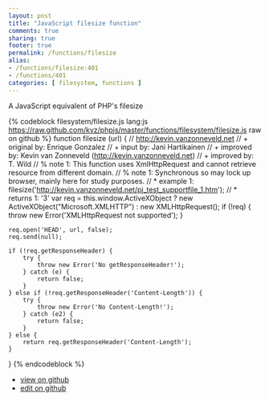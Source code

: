 ```yaml
---
layout: post
title: "JavaScript filesize function"
comments: true
sharing: true
footer: true
permalink: /functions/filesize
alias:
- /functions/filesize:401
- /functions/401
categories: [ filesystem, functions ]
---
```

A JavaScript equivalent of PHP's filesize
<!-- more -->
{% codeblock filesystem/filesize.js lang:js https://raw.github.com/kvz/phpjs/master/functions/filesystem/filesize.js raw on github %}
function filesize (url) {
    // http://kevin.vanzonneveld.net
    // +   original by: Enrique Gonzalez
    // +      input by: Jani Hartikainen
    // +   improved by: Kevin van Zonneveld (http://kevin.vanzonneveld.net)
    // +   improved by: T. Wild
    // %        note 1: This function uses XmlHttpRequest and cannot retrieve resource from different domain.
    // %        note 1: Synchronous so may lock up browser, mainly here for study purposes. 
    // *     example 1: filesize('http://kevin.vanzonneveld.net/pj_test_supportfile_1.htm');
    // *     returns 1: '3'
    var req = this.window.ActiveXObject ? new ActiveXObject("Microsoft.XMLHTTP") : new XMLHttpRequest();
    if (!req) {
        throw new Error('XMLHttpRequest not supported');
    }

    req.open('HEAD', url, false);
    req.send(null);

    if (!req.getResponseHeader) {
        try {
            throw new Error('No getResponseHeader!');
        } catch (e) {
            return false;
        }
    } else if (!req.getResponseHeader('Content-Length')) {
        try {
            throw new Error('No Content-Length!');
        } catch (e2) {
            return false;
        }
    } else {
        return req.getResponseHeader('Content-Length');
    }
}
{% endcodeblock %}
<ul>
 <li><a href="https://github.com/kvz/phpjs/blob/master/functions/filesystem/filesize.js">view on github</a></li>
 <li><a href="https://github.com/kvz/phpjs/edit/master/functions/filesystem/filesize.js">edit on github</a></li>
</ul>
